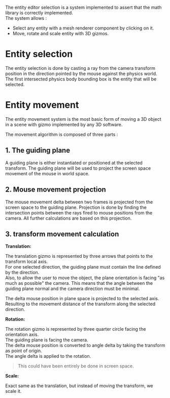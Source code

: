 
The entity editor selection is a system implemented to assert that the math library is correctly implemented. <br/>
The system allows :

* Select any entity with a mesh renderer component by clicking on it.
* Move, rotate and scale entity with 3D gizmos.

# Entity selection

The entity selection is done by casting a ray from the camera transform position in the direction pointed by the mouse against the physics world. The first intersected physics body bounding box is the entity that will be selected.

# Entity movement

The entity movement system is the most basic form of moving a 3D object in a scene with gizmo implemented by any 3D software. <br/>

The movement algorithm is composed of three parts :

## 1. The guiding plane

A guiding plane is either instantiated or positioned at the selected transform. The guiding plane will be used to project the screen space movement of the mouse in world space.<br/>

## 2. Mouse movement projection

The mouse movement delta between two frames is projected from the screen space to the guiding plane. Projection is done by finding the intersection points between the rays fired to mouse positions from the camera. All further calculations are based on this projection.

## 3. transform movement calculation

**Translation:**

The translation gizmo is represented by three arrows that points to the transform local axis. <br/>
For one selected direction, the guiding plane must contain the line defined by the direction. <br/>
Also, to allow the user to move the object, the plane orientation is facing "as much as possible" the camera. This means that the angle between the guiding plane normal and the camera direction must be minimal. 

The delta mouse position in plane space is projected to the selected axis. Resulting to the movement distance of the transform along the selected direction. 

**Rotation:**

The rotation gizmo is represented by three quarter circle facing the orientation axis. <br/>
The guiding plane is facing the camera. <br/>
The delta mouse position is converted to angle delta by taking the transform as point of origin. <br/>
The angle delta is applied to the rotation.

> This could have been entirely be done in screen space.

**Scale:**

Exact same as the translation, but instead of moving the transform, we scale it.